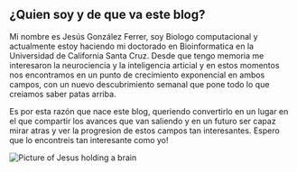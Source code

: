 ## ¿Quien soy y de que va este blog?

Mi nombre es Jesús González Ferrer, soy Biologo computacional y actualmente estoy haciendo mi doctorado en Bioinformatica en la Universidad de California Santa Cruz. Desde que tengo memoria me interesaron la neurociencia y la inteligencia articial y en estos momentos nos encontramos en un punto de crecimiento exponencial en ambos campos, con un nuevo descubrimiento semanal que pone todo lo que creiamos saber patas arriba.

Es por esta razón que nace este blog, queriendo convertirlo en un lugar en el que compartir los avances que van saliendo y en un futuro ser capaz mirar atras y ver la progresion de estos campos tan interesantes. Espero que lo encontreis tan interesante como yo!

![Picture of Jesus holding a brain](/JesusGF1.github.io/css/images/brainyisu.png)
